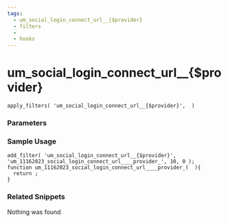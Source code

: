 ```yaml
---
tags: 
  - um_social_login_connect_url__{$provider}
  - filters
  - 
  - hooks
---
```

# um\_social\_login\_connect\_url\_\_{$provider}

``` php:no-line-numbers
apply_filters( 'um_social_login_connect_url__{$provider}',  )
```
<div class='hook-sep'></div>

### Parameters

<div class='hook-sep'></div>



### Sample Usage

``` php:no-line-numbers
add_filter( 'um_social_login_connect_url__{$provider}', 'um_11162023_social_login_connect_url____provider_', 10, 0 );
function um_11162023_social_login_connect_url____provider_(  ){
  return ;
}
```
<div class='hook-sep'></div>



### Related Snippets

Nothing was found

